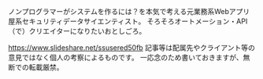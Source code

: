ノンプログラマーがシステムを作るには？を本気で考える元業務系Webアプリ屋系セキュリティデータサイエンティスト。
そろそろオートメーション・API（で）クリエイターになりたいおとしごろ。

https://www.slideshare.net/ssusered50fb
記事等は配属先やクライアント等の意見ではなく個人の考察によるものです。
一応念のため書いておきますが、無断での転載厳禁。